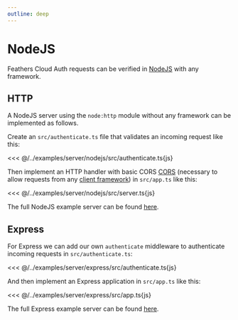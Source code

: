 ```yaml
---
outline: deep
---
```


# NodeJS

Feathers Cloud Auth requests can be verified in [NodeJS](https://nodejs.org/) with any framework.

## HTTP

A NodeJS server using the `node:http` module without any framework can be implemented as follows.

Create an `src/authenticate.ts` file that validates an incoming request like this:

<<< @/../examples/server/nodejs/src/authenticate.ts{js}

Then implement an HTTP handler with basic CORS [CORS](https://developer.mozilla.org/en-US/docs/Web/HTTP/CORS) (necessary to allow requests from any [client framework](../client/index.md)) in `src/app.ts` like this:

<<< @/../examples/server/nodejs/src/server.ts{js}

The full NodeJS example server can be found [here](https://github.com/feathersdev/examples/tree/main/server/nodejs).

## Express

For Express we can add our own `authenticate` middleware to authenticate incoming requests in `src/authenticate.ts`:

<<< @/../examples/server/express/src/authenticate.ts{js}

And then implement an Express application in `src/app.ts` like this:

<<< @/../examples/server/express/src/app.ts{js}

The full Express example server can be found [here](https://github.com/feathersdev/examples/tree/main/server/express).

